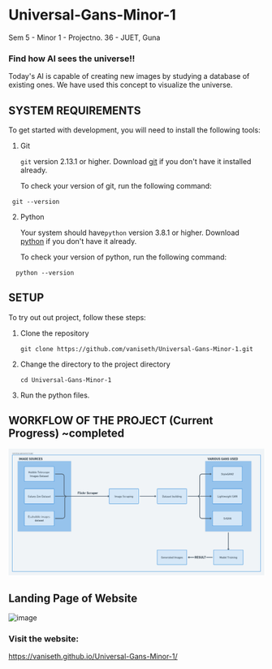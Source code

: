 # Universal-Gans-Minor-1

 Sem 5 - Minor 1 - Projectno. 36 - JUET, Guna

### Find how AI sees the universe!!

Today's AI is capable of creating new images by studying a database of existing ones.
We have used this concept to visualize the universe.

## SYSTEM REQUIREMENTS

To get started with development, you will need to install the following tools:

1. Git

    `git` version 2.13.1 or higher. Download [git](https://git-scm.com/downloads) if you don't have it installed already.

    To check your version of git, run the following command:

```shell
 git --version
```

2. Python

    Your system should have`python` version 3.8.1 or higher. Download [python](https://www.python.org/downloads/) if you don't have it already.

    To check your version of python, run the following command:

```shell
  python --version
```

## SETUP

To try out out project, follow these steps:

1. Clone the repository

   ```
   git clone https://github.com/vaniseth/Universal-Gans-Minor-1.git
   ```
2. Change the directory to the project directory

   ```
   cd Universal-Gans-Minor-1
   ```
3. Run the python files.

## WORKFLOW OF THE PROJECT (Current Progress) ~completed

![System Arch](https://github.com/tknishh/Universal-Gans-Minor-1/blob/main/presentation/report/System%20Architecture.png)

## Landing Page of Website

![image](https://user-images.githubusercontent.com/74897823/207018739-3c6ea92e-306c-4329-a51f-6f89390e599d.png)

### Visit the website:

https://vaniseth.github.io/Universal-Gans-Minor-1/
